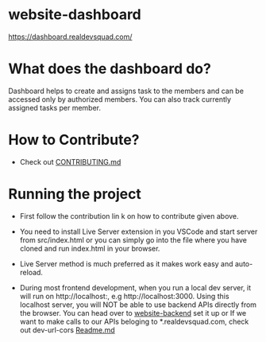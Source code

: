 # website-dashboard

https://dashboard.realdevsquad.com/

# What does the dashboard do?

Dashboard helps to create and assigns task to the members and can be accessed only by authorized members. You can also track currently assigned tasks per member.

# How to Contribute?

- Check out [CONTRIBUTING.md](https://github.com/Real-Dev-Squad/website-dashboard/blob/develop/CONTRIBUTING.md)

# Running the project

- First follow the contribution lin k on how to contribute given above.

- You need to install Live Server extension in you VSCode and start server from src/index.html or you can simply go into the file where you have cloned and run index.html in your browser.

- Live Server method is much preferred as it makes work easy and auto-reload.

- During most frontend development, when you run a local dev server, it will run on http://localhost:<some-port>, e.g http://localhost:3000. Using this localhost server, you will NOT be able to use backend APIs directly from the browser. You can head over to [website-backend](https://github.com/Real-Dev-Squad/website-backend) set it up or If we want to make calls to our APIs beloging to \*.realdevsquad.com, check out dev-url-cors [Readme.md](https://github.com/Real-Dev-Squad/docs/tree/main/docs/dev/https-dev-url-cors)
